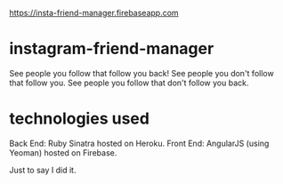 https://insta-friend-manager.firebaseapp.com

# instagram-friend-manager
See people you follow that follow you back!
See people you don't follow that follow you.
See people you follow that don't follow you back.

# technologies used
Back End: Ruby Sinatra hosted on Heroku.
Front End: AngularJS (using Yeoman) hosted on Firebase.

Just to say I did it.
